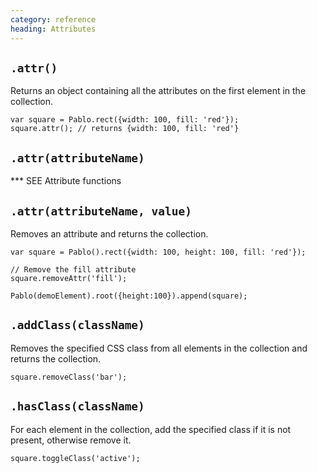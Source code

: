 ```yaml
--- 
category: reference
heading: Attributes
---
```




`.attr()`
--

Returns an object containing all the attributes on the first element in the collection.

    var square = Pablo.rect({width: 100, fill: 'red'});
    square.attr(); // returns {width: 100, fill: 'red'}


`.attr(attributeName)`
--

*** SEE Attribute functions


`.attr(attributeName, value)`
--

Removes an attribute and returns the collection.

    var square = Pablo().rect({width: 100, height: 100, fill: 'red'});

    // Remove the fill attribute
    square.removeAttr('fill');

    Pablo(demoElement).root({height:100}).append(square);


`.addClass(className)`
--

Removes the specified CSS class from all elements in the collection and returns the collection.

	square.removeClass('bar');


`.hasClass(className)`
--

For each element in the collection, add the specified class if it is not present, otherwise remove it.

	square.toggleClass('active');
